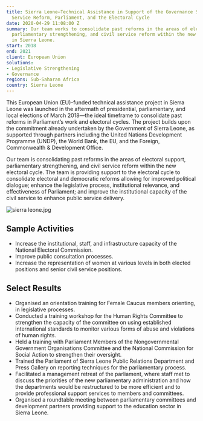```yaml
---
title: Sierra Leone—Technical Assistance in Support of the Governance Sector in Civil
  Service Reform, Parliament, and the Electoral Cycle
date: 2020-04-29 11:08:00 Z
summary: Our team works to consolidate past reforms in the areas of electoral support,
  parliamentary strengthening, and civil service reform within the new electoral cycle
  in Sierra Leone.
start: 2018
end: 2021
client: European Union
solutions:
- Legislative Strengthening
- Governance
regions: Sub-Saharan Africa
country: Sierra Leone
---
```


This European Union (EU)-funded technical assistance project in Sierra Leone was launched in the aftermath of presidential, parliamentary, and local elections of March 2018—the ideal timeframe to consolidate past reforms in Parliament’s work and electoral cycles. The project builds upon the commitment already undertaken by the Government of Sierra Leone, as supported through partners including the United Nations Development Programme (UNDP), the World Bank, the EU, and the Foreign, Commonwealth & Development Office. 

Our team is consolidating past reforms in the areas of electoral support, parliamentary strengthening, and civil service reform within the new electoral cycle. The team is providing support to the electoral cycle to consolidate electoral and democratic reforms allowing for improved political dialogue; enhance the legislative process, institutional relevance, and effectiveness of Parliament; and improve the institutional capacity of the civil service to enhance public service delivery.

![sierra leone.jpg](/uploads/sierra%20leone.jpg)

## Sample Activities

* Increase the institutional, staff, and infrastructure capacity of the National Electoral Commission.
* Improve public consultation processes.
* Increase the representation of women at various levels in both elected positions and senior civil service positions.

## Select Results 

* Organised an orientation training for Female Caucus members orienting, in legislative processes.   
* Conducted a training workshop for the Human Rights Committee to strengthen the capacity of the committee on using established international standards to monitor various forms of abuse and violations of human rights.
* Held a training with Parliament Members of the Nongovernmental Government Organisations Committee and the National Commission for Social Action to strengthen their oversight. 
* Trained the Parliament of Sierra Leone Public Relations Department and Press Gallery on reporting techniques for the parliamentary process. 
* Facilitated a management retreat of the parliament, where staff met to discuss the priorities of the new parliamentary administration and how the departments would be restructured to be more efficient and to provide professional support services to members and committees. 
* Organised a roundtable meeting between parliamentary committees and development partners providing support to the education sector in Sierra Leone.